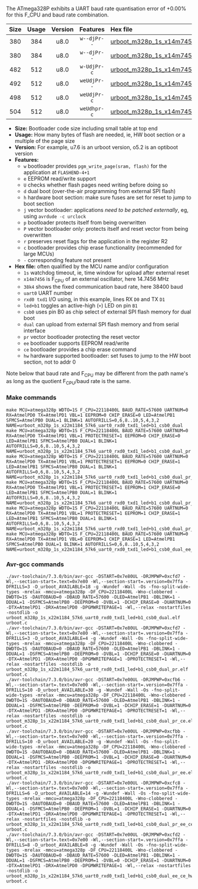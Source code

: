 The ATmega328P exhibits a UART baud rate quantisation error of +0.00% for this F_CPU and baud rate combination.

|Size|Usage|Version|Features|Hex file|
|:-:|:-:|:-:|:-:|:--|
|380|384|u8.0|`w--djPr--`|[urboot_m328p_1s_x14m7456_38k4_uart0_rxd0_txd1_led+b1_csb0_dual.hex](https://raw.githubusercontent.com/stefanrueger/urboot.hex/main/mcus/atmega328p/watchdog_1_s/external_oscillator_x/14m745600_hz/%2B%2B38k4_baud/uart0_rxd0_txd1/led%2Bb1_csb0_dual/urboot_m328p_1s_x14m7456_38k4_uart0_rxd0_txd1_led%2Bb1_csb0_dual.hex)|
|380|384|u8.0|`w--djPr--`|[urboot_m328p_1s_x14m7456_38k4_uart0_rxd0_txd1_led+b1_csb0_dual_pr.hex](https://raw.githubusercontent.com/stefanrueger/urboot.hex/main/mcus/atmega328p/watchdog_1_s/external_oscillator_x/14m745600_hz/%2B%2B38k4_baud/uart0_rxd0_txd1/led%2Bb1_csb0_dual/urboot_m328p_1s_x14m7456_38k4_uart0_rxd0_txd1_led%2Bb1_csb0_dual_pr.hex)|
|482|512|u8.0|`w-UdjPr-c`|[urboot_m328p_1s_x14m7456_38k4_uart0_rxd0_txd1_led+b1_csb0_dual_pr_ce.hex](https://raw.githubusercontent.com/stefanrueger/urboot.hex/main/mcus/atmega328p/watchdog_1_s/external_oscillator_x/14m745600_hz/%2B%2B38k4_baud/uart0_rxd0_txd1/led%2Bb1_csb0_dual/urboot_m328p_1s_x14m7456_38k4_uart0_rxd0_txd1_led%2Bb1_csb0_dual_pr_ce.hex)|
|492|512|u8.0|`weUdjPr--`|[urboot_m328p_1s_x14m7456_38k4_uart0_rxd0_txd1_led+b1_csb0_dual_pr_ee.hex](https://raw.githubusercontent.com/stefanrueger/urboot.hex/main/mcus/atmega328p/watchdog_1_s/external_oscillator_x/14m745600_hz/%2B%2B38k4_baud/uart0_rxd0_txd1/led%2Bb1_csb0_dual/urboot_m328p_1s_x14m7456_38k4_uart0_rxd0_txd1_led%2Bb1_csb0_dual_pr_ee.hex)|
|498|512|u8.0|`weUdjPr-c`|[urboot_m328p_1s_x14m7456_38k4_uart0_rxd0_txd1_led+b1_csb0_dual_pr_ee_ce.hex](https://raw.githubusercontent.com/stefanrueger/urboot.hex/main/mcus/atmega328p/watchdog_1_s/external_oscillator_x/14m745600_hz/%2B%2B38k4_baud/uart0_rxd0_txd1/led%2Bb1_csb0_dual/urboot_m328p_1s_x14m7456_38k4_uart0_rxd0_txd1_led%2Bb1_csb0_dual_pr_ee_ce.hex)|
|504|512|u8.0|`weUdhpr-c`|[urboot_m328p_1s_x14m7456_38k4_uart0_rxd0_txd1_led+b1_csb0_dual_ee_ce_hw.hex](https://raw.githubusercontent.com/stefanrueger/urboot.hex/main/mcus/atmega328p/watchdog_1_s/external_oscillator_x/14m745600_hz/%2B%2B38k4_baud/uart0_rxd0_txd1/led%2Bb1_csb0_dual/urboot_m328p_1s_x14m7456_38k4_uart0_rxd0_txd1_led%2Bb1_csb0_dual_ee_ce_hw.hex)|

- **Size:** Bootloader code size including small table at top end
- **Usage:** How many bytes of flash are needed, ie, HW boot section or a multiple of the page size
- **Version:** For example, u7.6 is an urboot version, o5.2 is an optiboot version
- **Features:**
  + `w` bootloader provides `pgm_write_page(sram, flash)` for the application at `FLASHEND-4+1`
  + `e` EEPROM read/write support
  + `U` checks whether flash pages need writing before doing so
  + `d` dual boot (over-the-air programming from external SPI flash)
  + `h` hardware boot section: make sure fuses are set for reset to jump to boot section
  + `j` vector bootloader: applications *need to be patched externally*, eg, using `avrdude -c urclock`
  + `p` bootloader protects itself from being overwritten
  + `P` vector bootloader only: protects itself and reset vector from being overwritten
  + `r` preserves reset flags for the application in the register R2
  + `c` bootloader provides chip erase functionality (recommended for large MCUs)
  + `-` corresponding feature not present
- **Hex file:** often qualified by the MCU name and/or configuration
  + `1s` watchdog timeout, ie, time window for upload after external reset
  + `x14m7456` is F<sub>CPU</sub> of an external oscillator, here 14.7456 MHz
  + `38k4` shows the fixed communication baud rate, here 38400 baud
  + `uart0` UART number
  + `rxd0 txd1` I/O using, in this example, lines RX `D0` and TX `D1`
  + `led+b1` toggles an active-high (`+`) LED on pin `B1`
  + `csb0` uses pin B0 as chip select of external SPI flash memory for dual boot
  + `dual` can upload from external SPI flash memory and from serial interface
  + `pr` vector bootloader protecting the reset vector
  + `ee` bootloader supports EEPROM read/write
  + `ce` bootloader provides a chip erase command
  + `hw` hardware supported bootloader: set fuses to jump to the HW boot section, not to addr 0


Note below that baud rate and F<sub>CPU</sub> may be different from the path name's as long as the quotient F<sub>CPU</sub>/baud rate is the same.

### Make commands
```
make MCU=atmega328p WDTO=1S F_CPU=22118400L BAUD_RATE=57600 UARTNUM=0 RX=AtmelPD0 TX=AtmelPD1 VBL=1 EEPROM=0 CHIP_ERASE=0 LED=AtmelPB1 SFMCS=AtmelPB0 DUAL=1 BLINK=1 AUTOFRILLS=0,6,8..10,5,4,3,2 NAME=urboot_m328p_1s_x22m1184_57k6_uart0_rxd0_txd1_led+b1_csb0_dual
make MCU=atmega328p WDTO=1S F_CPU=22118400L BAUD_RATE=57600 UARTNUM=0 RX=AtmelPD0 TX=AtmelPD1 VBL=1 PROTECTRESET=1 EEPROM=0 CHIP_ERASE=0 LED=AtmelPB1 SFMCS=AtmelPB0 DUAL=1 BLINK=1 AUTOFRILLS=0,6,8..10,5,4,3,2 NAME=urboot_m328p_1s_x22m1184_57k6_uart0_rxd0_txd1_led+b1_csb0_dual_pr
make MCU=atmega328p WDTO=1S F_CPU=22118400L BAUD_RATE=57600 UARTNUM=0 RX=AtmelPD0 TX=AtmelPD1 VBL=1 PROTECTRESET=1 EEPROM=0 CHIP_ERASE=1 LED=AtmelPB1 SFMCS=AtmelPB0 DUAL=1 BLINK=1 AUTOFRILLS=0,6,8..10,5,4,3,2 NAME=urboot_m328p_1s_x22m1184_57k6_uart0_rxd0_txd1_led+b1_csb0_dual_pr_ce
make MCU=atmega328p WDTO=1S F_CPU=22118400L BAUD_RATE=57600 UARTNUM=0 RX=AtmelPD0 TX=AtmelPD1 VBL=1 PROTECTRESET=1 EEPROM=1 CHIP_ERASE=0 LED=AtmelPB1 SFMCS=AtmelPB0 DUAL=1 BLINK=1 AUTOFRILLS=0,6,8..10,5,4,3,2 NAME=urboot_m328p_1s_x22m1184_57k6_uart0_rxd0_txd1_led+b1_csb0_dual_pr_ee
make MCU=atmega328p WDTO=1S F_CPU=22118400L BAUD_RATE=57600 UARTNUM=0 RX=AtmelPD0 TX=AtmelPD1 VBL=1 PROTECTRESET=1 EEPROM=1 CHIP_ERASE=1 LED=AtmelPB1 SFMCS=AtmelPB0 DUAL=1 BLINK=1 AUTOFRILLS=0,6,8..10,5,4,3,2 NAME=urboot_m328p_1s_x22m1184_57k6_uart0_rxd0_txd1_led+b1_csb0_dual_pr_ee_ce
make MCU=atmega328p WDTO=1S F_CPU=22118400L BAUD_RATE=57600 UARTNUM=0 RX=AtmelPD0 TX=AtmelPD1 VBL=0 EEPROM=1 CHIP_ERASE=1 LED=AtmelPB1 SFMCS=AtmelPB0 DUAL=1 BLINK=1 AUTOFRILLS=0,6,8..10,5,4,3,2 NAME=urboot_m328p_1s_x22m1184_57k6_uart0_rxd0_txd1_led+b1_csb0_dual_ee_ce_hw
```

### Avr-gcc commands
```
./avr-toolchain/7.3.0/bin/avr-gcc -DSTART=0x7e80UL -DRJMPWP=0xcfd7 -Wl,--section-start=.text=0x7e80 -Wl,--section-start=.version=0x7ffa -DFRILLS=3 -D_urboot_AVAILABLE=18 -g -Wundef -Wall -Os -fno-split-wide-types -mrelax -mmcu=atmega328p -DF_CPU=22118400L -Wno-clobbered -DWDTO=1S -DAUTOBAUD=0 -DBAUD_RATE=57600 -DLED=AtmelPB1 -DBLINK=1 -DDUAL=1 -DSFMCS=AtmelPB0 -DEEPROM=0 -DVBL=1 -DCHIP_ERASE=0 -DUARTNUM=0 -DTX=AtmelPD1 -DRX=AtmelPD0 -DPGMWRITEPAGE=1 -Wl,--relax -nostartfiles -nostdlib -o urboot_m328p_1s_x22m1184_57k6_uart0_rxd0_txd1_led+b1_csb0_dual.elf urboot.c
./avr-toolchain/7.3.0/bin/avr-gcc -DSTART=0x7e80UL -DRJMPWP=0xcfd7 -Wl,--section-start=.text=0x7e80 -Wl,--section-start=.version=0x7ffa -DFRILLS=3 -D_urboot_AVAILABLE=4 -g -Wundef -Wall -Os -fno-split-wide-types -mrelax -mmcu=atmega328p -DF_CPU=22118400L -Wno-clobbered -DWDTO=1S -DAUTOBAUD=0 -DBAUD_RATE=57600 -DLED=AtmelPB1 -DBLINK=1 -DDUAL=1 -DSFMCS=AtmelPB0 -DEEPROM=0 -DVBL=1 -DCHIP_ERASE=0 -DUARTNUM=0 -DTX=AtmelPD1 -DRX=AtmelPD0 -DPGMWRITEPAGE=1 -DPROTECTRESET=1 -Wl,--relax -nostartfiles -nostdlib -o urboot_m328p_1s_x22m1184_57k6_uart0_rxd0_txd1_led+b1_csb0_dual_pr.elf urboot.c
./avr-toolchain/7.3.0/bin/avr-gcc -DSTART=0x7e00UL -DRJMPWP=0xcfb6 -Wl,--section-start=.text=0x7e00 -Wl,--section-start=.version=0x7ffa -DFRILLS=10 -D_urboot_AVAILABLE=30 -g -Wundef -Wall -Os -fno-split-wide-types -mrelax -mmcu=atmega328p -DF_CPU=22118400L -Wno-clobbered -DWDTO=1S -DAUTOBAUD=0 -DBAUD_RATE=57600 -DLED=AtmelPB1 -DBLINK=1 -DDUAL=1 -DSFMCS=AtmelPB0 -DEEPROM=0 -DVBL=1 -DCHIP_ERASE=1 -DUARTNUM=0 -DTX=AtmelPD1 -DRX=AtmelPD0 -DPGMWRITEPAGE=1 -DPROTECTRESET=1 -Wl,--relax -nostartfiles -nostdlib -o urboot_m328p_1s_x22m1184_57k6_uart0_rxd0_txd1_led+b1_csb0_dual_pr_ce.elf urboot.c
./avr-toolchain/7.3.0/bin/avr-gcc -DSTART=0x7e00UL -DRJMPWP=0xcfbb -Wl,--section-start=.text=0x7e00 -Wl,--section-start=.version=0x7ffa -DFRILLS=10 -D_urboot_AVAILABLE=20 -g -Wundef -Wall -Os -fno-split-wide-types -mrelax -mmcu=atmega328p -DF_CPU=22118400L -Wno-clobbered -DWDTO=1S -DAUTOBAUD=0 -DBAUD_RATE=57600 -DLED=AtmelPB1 -DBLINK=1 -DDUAL=1 -DSFMCS=AtmelPB0 -DEEPROM=1 -DVBL=1 -DCHIP_ERASE=0 -DUARTNUM=0 -DTX=AtmelPD1 -DRX=AtmelPD0 -DPGMWRITEPAGE=1 -DPROTECTRESET=1 -Wl,--relax -nostartfiles -nostdlib -o urboot_m328p_1s_x22m1184_57k6_uart0_rxd0_txd1_led+b1_csb0_dual_pr_ee.elf urboot.c
./avr-toolchain/7.3.0/bin/avr-gcc -DSTART=0x7e00UL -DRJMPWP=0xcfc8 -Wl,--section-start=.text=0x7e00 -Wl,--section-start=.version=0x7ffa -DFRILLS=6 -D_urboot_AVAILABLE=14 -g -Wundef -Wall -Os -fno-split-wide-types -mrelax -mmcu=atmega328p -DF_CPU=22118400L -Wno-clobbered -DWDTO=1S -DAUTOBAUD=0 -DBAUD_RATE=57600 -DLED=AtmelPB1 -DBLINK=1 -DDUAL=1 -DSFMCS=AtmelPB0 -DEEPROM=1 -DVBL=1 -DCHIP_ERASE=1 -DUARTNUM=0 -DTX=AtmelPD1 -DRX=AtmelPD0 -DPGMWRITEPAGE=1 -DPROTECTRESET=1 -Wl,--relax -nostartfiles -nostdlib -o urboot_m328p_1s_x22m1184_57k6_uart0_rxd0_txd1_led+b1_csb0_dual_pr_ee_ce.elf urboot.c
./avr-toolchain/7.3.0/bin/avr-gcc -DSTART=0x7e00UL -DRJMPWP=0xcfd2 -Wl,--section-start=.text=0x7e00 -Wl,--section-start=.version=0x7ffa -DFRILLS=8 -D_urboot_AVAILABLE=8 -g -Wundef -Wall -Os -fno-split-wide-types -mrelax -mmcu=atmega328p -DF_CPU=22118400L -Wno-clobbered -DWDTO=1S -DAUTOBAUD=0 -DBAUD_RATE=57600 -DLED=AtmelPB1 -DBLINK=1 -DDUAL=1 -DSFMCS=AtmelPB0 -DEEPROM=1 -DVBL=0 -DCHIP_ERASE=1 -DUARTNUM=0 -DTX=AtmelPD1 -DRX=AtmelPD0 -DPGMWRITEPAGE=1 -Wl,--relax -nostartfiles -nostdlib -o urboot_m328p_1s_x22m1184_57k6_uart0_rxd0_txd1_led+b1_csb0_dual_ee_ce_hw.elf urboot.c
```

